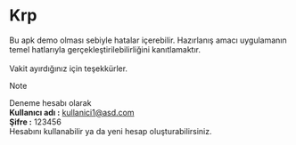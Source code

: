 # Krp
Bu apk demo olması sebiyle hatalar içerebilir.
Hazırlanış amacı uygulamanın temel hatlarıyla gerçekleştirilebilirliğini kanıtlamaktır.\
\
Vakit ayırdığınız için teşekkürler.
>[!NOTE]
>Deneme hesabı olarak\
>    **Kullanıcı adı :**
>      kullanici1@asd.com\
>    **Şifre :** 
>      123456    
>Hesabını kullanabilir ya da yeni hesap oluşturabilirsiniz.


